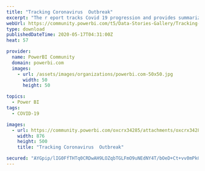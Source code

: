 ```yaml
---
title: "Tracking Coronavirus  Outbreak"
excerpt: "The r eport tracks Covid 19 progression and provides summarized view of Corona Outbreak across nations with an option to drill through specific"
webUrl: https://community.powerbi.com/t5/Data-Stories-Gallery/Tracking-Coronavirus-Outbreak/m-p/1093073
type: download
publishedDateTime: 2020-05-17T04:31:00Z
heat: 57

provider:
  name: PowerBI Community
  domain: powerbi.com
  images:
    - url: /assets/images/organizations/powerbi.com-50x50.jpg
      width: 50
      height: 50

topics:
  - Power BI
tags:
  - COVID-19

images:
  - url: https://community.powerbi.com/oxcrx34285/attachments/oxcrx34285/DataStoriesGallery/3958/1/Thumbnail.PNG
    width: 876
    height: 500
    title: "Tracking Coronavirus  Outbreak"

secured: "AYGpip/lIG0FfTHTq0CRDwAH9LOZqbTGLFmO9uNEdNY4T/bOeD+Ct+vv0mPkGI3hh01vHdSB4PJ+LH0L/W+FSb7h9Oj5sxevEcKCFkEyJqOqXfxJTB4UriYuBc567pkoM0tvKCguawggGzbPzxvUj1x7n8hb4m5/uv7D85SkPrHijns+Al7OGsAmLFzz6meAQAKerAtjoEYholStKmZPQP7o0yTLBG2/3PYHVo5AkXzo6SUG54UhneDgkSFA8+fT8UcCOtYZUT4yeprAv7MXPiSpCV0M4RgI7QGRkRtPrZavU7idGwhCaiXKHfTGNG0NtoqCapwtPwJEjuP82GepNmjwrCySUr92fJQi+CeQcRgGLiY4QXLOCmvyBLgxJ9Sd;6RfW2iX2r7GCq+eI9U4HHw=="
---
```


